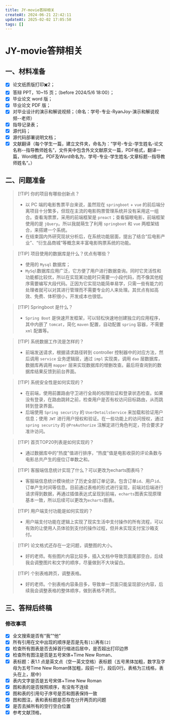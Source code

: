 ```yaml
---
title: JY-movie答辩相关
createAt: 2024-06-21 22:42:11
updateAt: 2025-02-02 17:05:50
tags: []
---
```


# JY-movie答辩相关

## 一、材料准备

- [x] 论文纸质版打印✖️2；
- [x] 答辩 PPT，10~15 页；（before 2024/5/6 18:00）；
- [x] 毕业论文 word 版；
- [x] 毕业论文 PDF 版；
- [x] 对毕业设计的演示和解说视频；（命名：学号-专业-RyanJoy-演示和解说视频--老师）
- [x] 指导记录表；
- [x] 源代码；
- [x] 源代码部署说明文档；
- [x] 文献翻译（每个学生一篇，建立文件夹，命名为：“学号-专业-学生姓名-论文名称--指导教师姓名”，文件夹中包含外文文献原文一篇，PDF格式，翻译一篇，Word格式。PDF及Word命名为，学号-专业-学生姓名-文章标题--指导教师姓名“。）

## 二、问题准备

> [!TIP] 你的项目有哪些创新点？
> - 以 PC 端的电影售票平台来说，虽然现在 `springboot` + `vue` 的前后端分离项目十分繁多，但现在主流的电影购票管理系统并没有采用这一组合。查看淘票票，采用的前端框架是 `preact`；查看猫眼电影，前端框架使用的是 `jQuery`。所以我就萌生了利用 `springboot` 和 `vue` 两框架结合，来搭建一个系统。
> - 在结束国内外研究现状分析后，在系统功能层面，提出了结合“后电影产业”、“衍生品商城”等概念来丰富电影购票系统的功能。

> [!TIP] 项目使用的数据库是什么？优点有哪些？
> - 使用的 `Mysql` 数据库；
> - `MySql`数据库应用广泛，它方便了用户进行数据查询。同时它灵活性和功能都比较优，所以在实现某功能时只需要一小段代码，而不像其他程序需要编写大段代码。正因为它实现功能简单易学，只需一些有能力的处理者就可以对其进行管理而不需要专业的人来处理。其优点有如高效、免费、体积很小，开发成本也很低。

> [!TIP] Springboot 是什么？
> - `Spring Boot` 是快速开发框架，可以轻松快速地创建独立的应用程序，其中内嵌了 `tomcat`，简化 `maven` 配置，自动配置 `spring` 容器，不需要 `xml` 配置等。

> [!TIP] 系统数据工作流是怎样的？
> - 前端发送请求，根据请求路径转到 controller 控制器中的对应方法，然后调用 `service` 业务逻辑层，通过 `impl` 实现类，调用 `dao` 层数据库，数据库再调用 `mapper` 层来实现数据库的增删改查。最后将查询到的数据库结果反馈到前台界面。

> [!TIP] 系统安全性是如何实现的？
> - 在前端，使用前置路由守卫进行全局的权限验证和登录状态检查。如果没有登录，在路由跳转之前，检查用户是否有权访问目标路由，从而跳转到登录界面。
> - 后端使用 `Spring security` 的 `UserDetailsService` 来加载和验证用户信息；使用 `JWT` 进行用户授权和验证。在一些功能上的访问授权，通过 `spring security` 的 `@PreAuthorize` 注解定进行角色判定，符合要求才准许访问。

> [!TIP] 首页TOP20列表是如何实现的？
> - 通过数据库中的“热度”值进行排序，“热度”值是电影收获的评论条数与电影总共产生的座位订单数之和。

> [!TIP] 客服端信息统计实现了什么？可以更改为echarts图表吗？
> - 客服端信息统计模块统计了历史全部订单记录。包含订单`id`、用户`id`、订单产生时间等信息。目前通过表格的形式进行呈现，前端对后端进行请求得到数据，再通过插值表达式呈现到前端，`echarts`图表实现原理基本一致，所以后续可以更改为`echarts`图表。

> [!TIP] 用户端支付功能是如何实现的？
> - 用户端支付功能在逻辑上实现了现实生活中支付操作的所有流程，可以有效的让使用人员体验到支付的操作过程，但并未实现支付宝沙箱支付。

> [!TIP] 论文格式还存在一定问题，调整图的大小。
> - 好的老师。有些图片内容比较多，插入文档中导致页面尾部空白，后续我会调整图片和文字的顺序，尽量做到不大块留白。

> [!TIP] 个别表格跨页，调整表格。
> - 好的老师。个别表格内容条目多，导致单一页面只能呈现部分内容，后续我会调整表格的整体顺序，做到表格不跨页。

## 三、答辩后终稿

### 修改事项

- [x] 全文搜索是否有“我”“他”
- [x] 所有引用在文中出现的顺序是否是先有`[1]`再有`[2]`
- [x] 检查所有图表是否去掉首行缩进后居中，是否超出打印边界
- [x] 检查所有图注是否是五号宋体+Time New Roman、
- [x] 表标题：表1.1 点是英文点（空一英文空格）表标题（五号黑体加粗，数字及字母为五号Time New Roman体加粗，段前一行，段后0行。表格为三线格，表头在上，居中）
- [x] 表内文字是否是五号宋体+Time New Roman
- [x] 图和表的是否按照顺序，有没有不连续
- [x] 图和表的引用句子序号是否和图表保持一致
- [x] 图和图注，表和表标题是否存在分开两页的问题
- [x] 是否去掉所有的空行空白位置
- [x] 参考文献顶格，